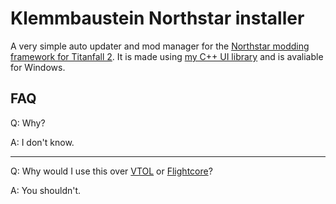 # Klemmbaustein Northstar installer

A very simple auto updater and mod manager for the
[Northstar modding framework for Titanfall 2](https://github.com/R2Northstar/Northstar).
It is made using [my C++ UI library](https://github.com/Klemmbaustein/UISystem)
and is avaliable for Windows.

## FAQ


Q: Why?

A: I don't know.

----------------------------------

Q: Why would I use this over [VTOL](https://github.com/R2NorthstarTools/VTOL)
or [Flightcore](https://github.com/R2NorthstarTools/FlightCore/)?

A: You shouldn't.
